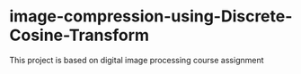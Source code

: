 # image-compression-using-Discrete-Cosine-Transform
This project is based on digital image processing course assignment 
